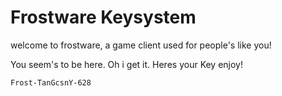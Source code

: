 # Frostware Keysystem 

welcome to frostware, a game client used for people's like you! 

You seem's to be here. Oh i get it. Heres your Key enjoy!

```
Frost-TanGcsnY-628
```

